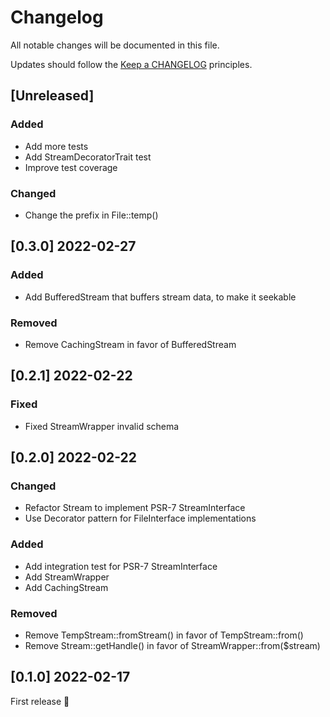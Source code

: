 # Changelog

All notable changes will be documented in this file.

Updates should follow the [Keep a CHANGELOG](http://keepachangelog.com/) principles.

## [Unreleased]
### Added
- Add more tests
- Add StreamDecoratorTrait test
- Improve test coverage

### Changed
- Change the prefix in File::temp()

## [0.3.0] 2022-02-27
### Added
- Add BufferedStream that buffers stream data, to make it seekable

### Removed
- Remove CachingStream in favor of BufferedStream

## [0.2.1] 2022-02-22
### Fixed
- Fixed StreamWrapper invalid schema

## [0.2.0] 2022-02-22
### Changed
- Refactor Stream to implement PSR-7 StreamInterface
- Use Decorator pattern for FileInterface implementations

### Added
- Add integration test for PSR-7 StreamInterface
- Add StreamWrapper
- Add CachingStream

### Removed
- Remove TempStream::fromStream() in favor of TempStream::from()
- Remove Stream::getHandle() in favor of StreamWrapper::from($stream)

## [0.1.0] 2022-02-17
First release 🚀
